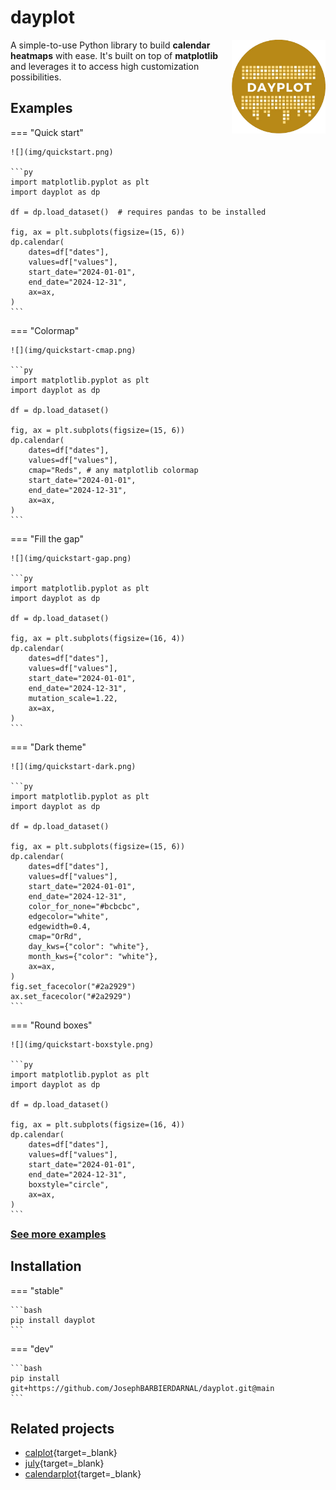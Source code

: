 # dayplot

<img src="https://github.com/JosephBARBIERDARNAL/static/blob/main/python-libs/dayplot/image.png?raw=true" alt="dayplot logo" align="right" width="150px"/>

A simple-to-use Python library to build **calendar heatmaps** with ease. It's built on top of **matplotlib** and leverages it to access high customization possibilities.

## Examples

=== "Quick start"

    ![](img/quickstart.png)

    ```py
    import matplotlib.pyplot as plt
    import dayplot as dp

    df = dp.load_dataset()  # requires pandas to be installed

    fig, ax = plt.subplots(figsize=(15, 6))
    dp.calendar(
        dates=df["dates"],
        values=df["values"],
        start_date="2024-01-01",
        end_date="2024-12-31",
        ax=ax,
    )
    ```

=== "Colormap"

    ![](img/quickstart-cmap.png)

    ```py
    import matplotlib.pyplot as plt
    import dayplot as dp

    df = dp.load_dataset()

    fig, ax = plt.subplots(figsize=(15, 6))
    dp.calendar(
        dates=df["dates"],
        values=df["values"],
        cmap="Reds", # any matplotlib colormap
        start_date="2024-01-01",
        end_date="2024-12-31",
        ax=ax,
    )
    ```

=== "Fill the gap"

    ![](img/quickstart-gap.png)

    ```py
    import matplotlib.pyplot as plt
    import dayplot as dp

    df = dp.load_dataset()

    fig, ax = plt.subplots(figsize=(16, 4))
    dp.calendar(
        dates=df["dates"],
        values=df["values"],
        start_date="2024-01-01",
        end_date="2024-12-31",
        mutation_scale=1.22,
        ax=ax,
    )
    ```

=== "Dark theme"

    ![](img/quickstart-dark.png)

    ```py
    import matplotlib.pyplot as plt
    import dayplot as dp

    df = dp.load_dataset()

    fig, ax = plt.subplots(figsize=(15, 6))
    dp.calendar(
        dates=df["dates"],
        values=df["values"],
        start_date="2024-01-01",
        end_date="2024-12-31",
        color_for_none="#bcbcbc",
        edgecolor="white",
        edgewidth=0.4,
        cmap="OrRd",
        day_kws={"color": "white"},
        month_kws={"color": "white"},
        ax=ax,
    )
    fig.set_facecolor("#2a2929")
    ax.set_facecolor("#2a2929")
    ```

=== "Round boxes"

    ![](img/quickstart-boxstyle.png)

    ```py
    import matplotlib.pyplot as plt
    import dayplot as dp

    df = dp.load_dataset()

    fig, ax = plt.subplots(figsize=(16, 4))
    dp.calendar(
        dates=df["dates"],
        values=df["values"],
        start_date="2024-01-01",
        end_date="2024-12-31",
        boxstyle="circle",
        ax=ax,
    )
    ```

<span style="font-size: 1rem; font-weight: bold;">[See more examples](./tuto/basic-styling.md)</span>

## Installation

=== "stable"

    ```bash
    pip install dayplot
    ```

=== "dev"

    ```bash
    pip install git+https://github.com/JosephBARBIERDARNAL/dayplot.git@main
    ```

## Related projects

- [calplot](https://github.com/tomkwok/calplot){target=\_blank}
- [july](https://github.com/e-hulten/july){target=\_blank}
- [calendarplot](https://github.com/dhowland/calendarplot){target=\_blank}

<br><br>
